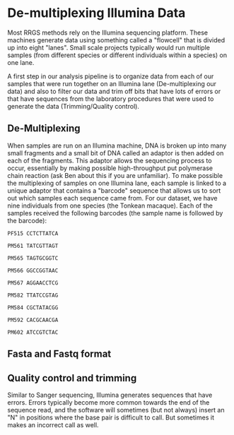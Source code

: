 # De-multiplexing Illumina Data

Most RRGS methods rely on the Illumina sequencing platform.  These machines generate data using something called a "flowcell" that is divided up into eight "lanes".  Small scale projects typically would run multiple samples (from different species or different individuals within a species) on one lane.  

A first step in our analysis pipeline is to organize data from each of our samples that were run together on an Illumina lane (De-multiplexing our data) and also to filter our data and trim off bits that have lots of errors or that have sequences from the laboratory procedures that were used to generate the data (Trimming/Quality control).

## De-Multiplexing
When samples are run on an Illumina machine, DNA is broken up into many small fragments and a small bit of DNA called an adaptor is then added on each of the fragments. This adaptor allows the sequencing process to occur, essentially by making possible high-throughput put polymerase chain reaction (ask Ben about this if you are unfamiliar). To make possible the multiplexing of samples on one Illumina lane, each sample is linked to a unique adaptor that contains a "barcode" sequence that allows us to sort out which samples each sequence came from.  For our dataset, we have nine individuals from one species (the Tonkean macaque). Each of the samples received the following barcodes (the sample name is followed by the barcode):

`PF515 CCTCTTATCA`

`PM561 TATCGTTAGT`

`PM565 TAGTGCGGTC`

`PM566 GGCCGGTAAC`

`PM567 AGGAACCTCG`

`PM582 TTATCCGTAG`

`PM584 CGCTATACGG`

`PM592 CACGCAACGA`

`PM602 ATCCGTCTAC`




## Fasta and Fastq format

## Quality control and trimming

Similar to Sanger sequencing, Illumina generates sequences that have errors.  Errors typically become more common towards the end of the sequence read, and the software will sometimes (but not always) insert an "N" in positions where the base pair is difficult to call.  But sometimes it makes an incorrect call as well.  

